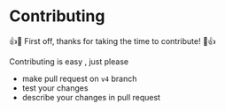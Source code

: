 # Contributing

👍🎉 First off, thanks for taking the time to contribute! 🎉👍

Contributing is easy , just please 

- make pull request on `v4` branch
- test your changes
- describe your changes in pull request 
